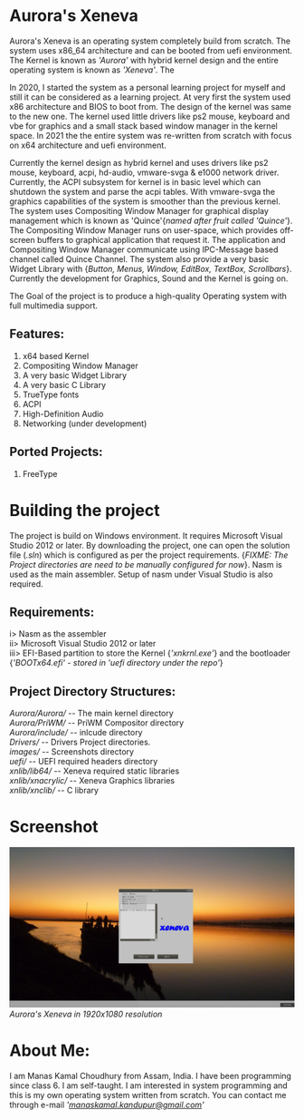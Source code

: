 # Aurora's Xeneva

Aurora's Xeneva is an operating system completely build from scratch. The system uses x86_64 architecture and can be booted from uefi environment.
The Kernel is known as _'Aurora'_ with hybrid kernel design and the entire operating system is known as _'Xeneva'_. The

In 2020, I started the system as a personal learning project for myself and still it can be considered as a learning project. 
At very first the system used x86 architecture and BIOS to boot from. The design of the kernel was same to the new one. 
The kernel used little drivers like ps2 mouse, keyboard and vbe for graphics and a small stack based window manager 
in the kernel space. In 2021 the the entire system was re-written from scratch with focus on x64 architecture and uefi environment.

Currently the kernel design as hybrid kernel and uses drivers like ps2 mouse, keyboard, acpi, hd-audio, vmware-svga & e1000 network driver.
Currently, the ACPI subsystem for kernel is in basic level which can shutdown the system and parse the acpi tables. 
With vmware-svga the graphics capabilities of the system is smoother than the previous kernel. The system uses Compositing Window 
Manager for graphical display management which is known as 'Quince'{_named after fruit called 'Quince'_}. 
The Compositing Window Manager runs on user-space, which provides off-screen buffers to graphical application that request it. 
The application and Compositing Window Manager communicate using IPC-Message based channel called Quince Channel.
The system also provide a very basic Widget Library with {_Button, Menus, Window, EditBox, TextBox, Scrollbars_}.
Currently the development for Graphics, Sound and the Kernel is going on.

The Goal of the project is to produce a high-quality Operating system with full multimedia support.

## __Features__:
1. x64 based Kernel
2. Compositing Window Manager
3. A very basic Widget Library
4. A very basic C Library
5. TrueType fonts
6. ACPI
7. High-Definition Audio
8. Networking (under development)

## __Ported Projects__:
1. FreeType 

# Building the project

The project is build on Windows environment. It requires Microsoft Visual Studio 2012 or later.
By downloading the project, one can open the solution file (_.sln_) which is configured as per the
project requirements. {_FIXME: The Project directories are need to be manually configured for now_}.
Nasm is used as the main assembler. Setup of nasm under Visual Studio is also required.

## __Requirements__:

i> Nasm as the assembler <br>
ii> Microsoft Visual Studio 2012 or later <br>
iii> EFI-Based partition to store the Kernel {_'xnkrnl.exe'_} and
     the bootloader {_'BOOTx64.efi' - stored in 'uefi directory under the repo'_}


## __Project Directory Structures:__
_Aurora/Aurora/_ -- The main kernel directory <br>
_Aurora/PriWM/_ -- PriWM Compositor directory <br>
_Aurora/include/_ -- inlcude directory <br>
_Drivers/_ -- Drivers Project directories. <br>
_images/_ -- Screenshots directory <br>
_uefi/_ -- UEFI required headers directory <br>
_xnlib/lib64/_ -- Xeneva required static libraries <br>
_xnlib/xnacrylic/_ -- Xeneva Graphics libraries <br>
_xnlib/xnclib/_ -- C library  <br>


# Screenshot
![alt text](https://github.com/manaskamal/aurora-xeneva/blob/master/images/XenevaFullResolution.jpg?raw=true)
                             _Aurora's Xeneva in 1920x1080 resolution_

# About Me:
I am Manas Kamal Choudhury from Assam, India. I have been programming since class 6. I am self-taught.
I am interested in system programming and this is my own operating system written from scratch. You can 
contact me through e-mail _'manaskamal.kandupur@gmail.com'_